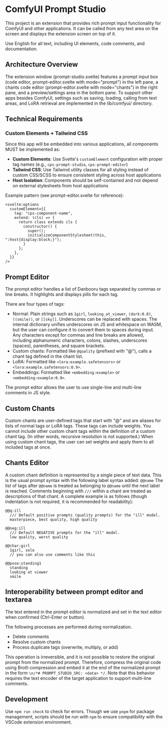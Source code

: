 # ComfyUI Prompt Studio

This project is an extension that provides rich prompt input functionality for ComfyUI and other applications.
It can be called from any text area on the screen and displays the extension screen on top of it.

Use English for all text, including UI elements, code comments, and documentation.

## Architecture Overview

The extension window (prompt-studio.svelte) features a prompt input box (code editor, prompt-editor.svelte with mode="prompt") in the left pane, a chants code editor (prompt-editor.svelte with mode="chants") in the right pane, and a preview/settings area in the bottom pane.
To support other apps besides ComfyUI, settings such as saving, loading, calling from text areas, and LoRA retrieval are implemented in the lib/comfyui/ directory.

## Technical Requirements

### Custom Elements + Tailwind CSS

Since this app will be embedded into various applications, all components MUST be implemented as:

- **Custom Elements**: Use Svelte's `customElement` configuration with proper tag names (e.g., `cps-prompt-studio`, `cps-prompt-editor`)
- **Tailwind CSS**: Use Tailwind utility classes for all styling instead of custom CSS/SCSS to ensure consistent styling across host applications
- **Host Isolation**: Components should be self-contained and not depend on external stylesheets from host applications

Example pattern (see prompt-editor.svelte for reference):

```svelte
<svelte:options
  customElement={{
    tag: "cps-component-name",
    extend: (cls) => {
      return class extends cls {
        constructor() {
          super();
          initializeComponentStylesheet(this, ":host{display:block;}");
        }
      };
    },
  }}
/>
```

## Prompt Editor

The prompt editor handles a list of Danbooru tags separated by commas or line breaks. It highlights and displays pills for each tag.

There are four types of tags:

- Normal: Plain strings such as `1girl`, `looking_at_viewer`, `(dark:0.8)`, `((smile))`, or `[[sky]]`.
  Underscores can be replaced with spaces. The internal dictionary unifies underscores on JS and whitespace on WASM, but the user can configure it to convert them to spaces during input.
  Any characters except for commas and line breaks are allowed, including alphanumeric characters, colons, slashes, underscores (spaces), parentheses, and square brackets.
- Custom chants: Formatted like `@quality` (prefixed with "@"), calls a chant tag defined in the chant list.
- LoRA: Formatted like `<lora:example.safetensors>` or `<lora:example.safetensors:0.9>`.
- Embeddings: Formatted like `<embedding:example>` or `<embedding:example:0.9>`.

The prompt editor allows the user to use single-line and multi-line comments in JS style.

## Custom Chants

Custom chants are user-defined tags that start with "@" and are aliases for lists of normal tags or LoRA tags. These tags can include weights.
You cannot include other custom chant tags within the definition of a custom chant tag. (In other words, recursive resolution is not supported.)
When using custom chant tags, the user can set weights and apply them to all included tags at once.

## Chants Editor

A custom chant definition is represented by a single piece of text data.
This is the usual prompt syntax with the following label syntax added: `@@name`
The list of tags after `@@name` is treated as belonging to `@@name` until the next label is reached.
Comments beginning with `///` within a chant are treated as descriptions of that chant.
A complete example is as follows (though indentation is not required, it is recommended for readability):

```text
@@q:ill
  /// Default positive prompts (quality prompts) for the "ill" model.
  masterpiece, best quality, high quality

@@neg:ill
  /// Default NEGATIVE prompts for the "ill" model.
  low quality, worst quality

@@char:girl
  1girl, solo
  // you can also use comments like this

@@pose:standing1
  standing
  looking at viewer
  smile
```

## Interoperability between prompt editor and textarea

The text entered in the prompt editor is normalized and set in the text editor when confirmed (Ctrl-Enter or button).

The following processes are performed during normalization.

- Delete comments
- Resolve custom chants
- Process duplicate tags (overwrite, multiply, or add)

This operation is irreversible, and it is not possible to restore the original prompt from the normalized prompt.
Therefore, compress the original code using Brotli compression and embed it at the end of the normalized prompt in the form `\n/*# PROMPT_STUDIO_SRC: <data> */`.
Note that this behavior requires the text encoder of the target application to support multi-line comments.

## Development

Use `npm run check` to check for errors. Though we use `pnpm` for package management, scripts should be run with `npm` to ensure compatibility with the VSCode extension environment.
